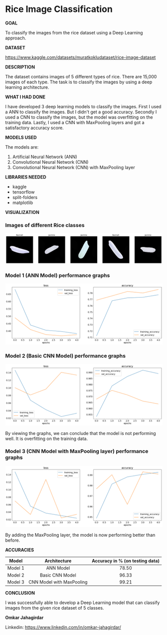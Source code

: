 # Rice Image Classification

**GOAL**

To classify the images from the rice dataset using a Deep Learning approach.

**DATASET**

https://www.kaggle.com/datasets/muratkokludataset/rice-image-dataset

**DESCRIPTION**

The dataset contains images of 5 different types of rice. There are 15,000 images of each type. The task is to classify the images by using a deep learning architecture.

**WHAT I HAD DONE**

I have developed 3 deep learning models to classify the images. First I used a ANN to classify the images. But I didn't get a good accuracy. Secondly I used a CNN to classify the images, but the model was overfitting on the training data. Lastly, I used a CNN with MaxPooling layers and got a satisfactory accuracy score.

**MODELS USED**

The models are:

1. Artificial Neural Network (ANN)
2. Convolutional Neural Network (CNN)
3. Convolutional Neural Network (CNN) with MaxPooling layer

**LIBRARIES NEEDED**

* kaggle
* tensorflow
* split-folders
* matplotlib

**VISUALIZATION**

### Images of different Rice classes
![Images of different Rice classes](../Images/images_from_dataset.png)

### Model 1 (ANN Model) performance graphs
![Model 1 (ANN Model) performance graphs](../Images/model_1_plot.png)

### Model 2 (Basic CNN Model) performance graphs
![Model 2 (Basic CNN Model) performance graphs](../Images/model_2_plot.png)

By viewing the graphs, we can conclude that the model is not performing well. It is overfitting on the training data.

### Model 3 (CNN Model with MaxPooling layer) performance graphs
![Model 3 (CNN Model with MaxPooling layer) performance graphs](../Images/model_3_plot.png)

By adding the MaxPooling layer, the model is now performing better than before.

**ACCURACIES**

| Model         | Architecture              | Accuracy in % (on testing data) |
| ------------- |:-------------------------:|:-------------:|
| Model 1       | ANN Model                 |78.50          |
| Model 2       | Basic CNN Model           |96.33          |
| Model 3       | CNN Model with MaxPooling |99.21          |


**CONCLUSION**

I was successfully able to develop a Deep Learning model that can classify images from the given rice dataset of 5 classes.

**Omkar Jahagirdar**

Linkedin: https://www.linkedin.com/in/omkar-jahagirdar/